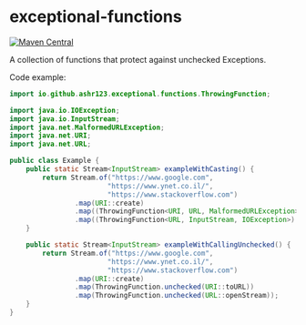 # exceptional-functions

[![Maven Central](https://img.shields.io/maven-central/v/io.github.ashr123/exceptional-functions.svg?label=Maven%20Central)](https://search.maven.org/search?q=g:%22io.github.ashr123%22%20AND%20a:%22exceptional-functions%22)

A collection of functions that protect against unchecked Exceptions.

Code example:

```java
import io.github.ashr123.exceptional.functions.ThrowingFunction;

import java.io.IOException;
import java.io.InputStream;
import java.net.MalformedURLException;
import java.net.URI;
import java.net.URL;

public class Example {
    public static Stream<InputStream> exampleWithCasting() {
        return Stream.of("https://www.google.com",
                        "https://www.ynet.co.il/",
                        "https://www.stackoverflow.com")
                .map(URI::create)
                .map((ThrowingFunction<URI, URL, MalformedURLException>) URI::toURL)
                .map((ThrowingFunction<URL, InputStream, IOException>) URL::openStream);
    }

    public static Stream<InputStream> exampleWithCallingUnchecked() {
        return Stream.of("https://www.google.com",
                        "https://www.ynet.co.il/",
                        "https://www.stackoverflow.com")
                .map(URI::create)
                .map(ThrowingFunction.unchecked(URI::toURL))
                .map(ThrowingFunction.unchecked(URL::openStream));
    }
}
```
